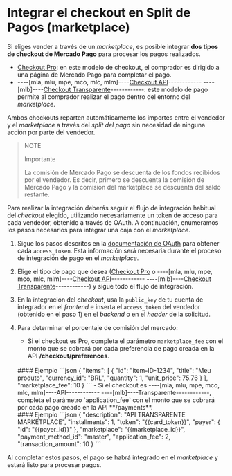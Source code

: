 # Integrar el checkout en Split de Pagos (marketplace)

Si eliges vender a través de un _marketplace_, es posible integrar **dos tipos de checkout de Mercado Pago** para procesar los pagos realizados.

* [Checkout Pro](/developers/es/guides/checkout-pro/landing): en este modelo de checkout, el comprador es dirigido a una página de Mercado Pago para completar el pago.
* ----[mla, mlu, mpe, mco, mlc, mlm]----[Checkout API](/developers/es/guides/checkout-api/introduction)------------ ----[mlb]----[Checkout Transparente](/developers/es/guides/checkout-api/introduction)------------: este modelo de pago permite al comprador realizar el pago dentro del entorno del _marketplace_.

Ambos checkouts reparten automáticamente los importes entre el vendedor y el _marketplace_ a través del _split del pago_ sin necesidad de ninguna acción por parte del vendedor.

> NOTE
>
> Importante
>
> La comisión de Mercado Pago se descuenta de los fondos recibidos por el vendedor. Es decir, primero se descuenta la comisión de Mercado Pago y la comisión del marketplace se descuenta del saldo restante.

Para realizar la integración deberás seguir el flujo de integración habitual del _checkout_ elegido, utilizando necesariamente un token de acceso para cada vendedor, obtenido a través de OAuth. A continuación, enumeramos los pasos necesarios para integrar una caja con el _marketplace_.

1. Sigue los pasos descritos en la [documentación de OAuth](/developers/es/guides/additional-content/security/oauth/introduction) para obtener cada `access_token`. Esta información será necesaria durante el proceso de integración de pago en el _marketplace_.
2. Elige el tipo de pago que desea ([Checkout Pro](/developers/es/guides/checkout-pro/landing) o ----[mla, mlu, mpe, mco, mlc, mlm]----[Checkout API](/developers/es/guides/checkout-api/introduction)------------ ----[mlb]----[Checkout Transparente](/developers/es/guides/checkout-api/introduction)------------) y sigue todo el flujo de integración.
3. En la integración del _checkout_, usa la `public_key` de tu cuenta de integrador en el _frontend_ e inserta el `access_token` del vendedor (obtenido en el paso 1) en el _backend_ o en el _header_ de la solicitud.
4. Para determinar el porcentaje de comisión del mercado:

    - Si el checkout es Pro, completa el parámetro `marketplace_fee` con el monto que se cobrará por cada preferencia de pago creada en la API **/checkout/preferences**.
    <br>
    #### Ejemplo
    ```json
    {
    "items": [
        {
            "id": "item-ID-1234",
            "title": "Meu produto",
            "currency_id": "BRL",
            "quantity": 1,
            "unit_price": 75.76
        }
    ],
    "marketplace_fee": 10
    }
    ```
    - Si el checkout es ----[mla, mlu, mpe, mco, mlc, mlm]----API------------ ----[mlb]----Transparente------------, completa el parámetro `application_fee` con el monto que se cobrará por cada pago creado en la API **/payments**.
    <br>
    #### Ejemplo
    ```json
    {
    "description": "API TRANSPARENTE MARKETPLACE",
    "installments": 1,
    "token": "{{card_token}}",
    "payer": {
        "id": "{{payer_id}}"
    },
    "marketplace": "{{marketplace_id}}",
    "payment_method_id": "master",
    "application_fee": 2,
    "transaction_amount": 10
    }
    ```

Al completar estos pasos, el pago se habrá integrado en el _marketplace_ y estará listo para procesar pagos.
